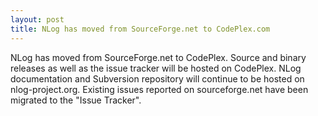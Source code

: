 ```yaml
---
layout: post
title: NLog has moved from SourceForge.net to CodePlex.com
---
```

NLog has moved from SourceForge.net to CodePlex. Source and binary releases as well as the issue tracker will be hosted on CodePlex. NLog documentation and Subversion repository will continue to be hosted on nlog-project.org. Existing issues reported on sourceforge.net have been migrated to the "Issue Tracker".
